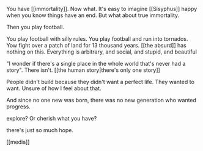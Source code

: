 You have [[immortality]]. Now what. It's easy to imagine [[Sisyphus]] happy when you know things have an end. But what about true immortality. 

Then you play football.

You play football with silly rules. You play football and run into tornados. Yow fight over a patch of land for 13 thousand years. [[the absurd]] has nothing on this. Everything is arbitrary, and social, and stupid, and beautiful

"I wonder if there's a single place in the whole world that's never had a story". There isn't. [[the human story|there's only one story]]

People didn't build because they didn't want a perfect life. They wanted to want. Unsure of how I feel about that.

And since no one new was born, there was no new generation who wanted progress.

explore? Or cherish what you have?

there's just so much hope. 

[[media]]
